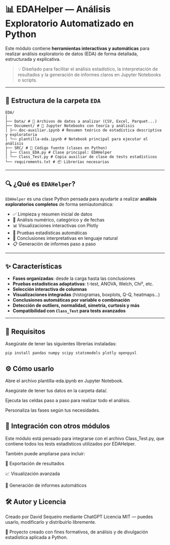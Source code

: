 # 📊 EDAHelper — Análisis Exploratorio Automatizado en Python

Este módulo contiene **herramientas interactivas y automáticas** para realizar análisis exploratorio de datos (EDA) de forma detallada, estructurada y explicativa.

> 💡 Diseñado para facilitar el análisis estadístico, la interpretación de resultados y la generación de informes claros en Jupyter Notebooks o scripts.

---

## 📁 Estructura de la carpeta `EDA`

```
EDA/
│
├── Data/ # 📂 Archivos de datos a analizar (CSV, Excel, Parquet...)
├── Document/ # 📓 Jupyter Notebooks con teoría y análisis
│ ├── doc-auxiliar.ipynb # Resumen teórico de estadística descriptiva y exploratoria
│ └── plantilla-eda.ipynb # Notebook principal para ejecutar el análisis
├── SRC/ # 🧠 Código fuente (clases en Python)
│ ├── Class_EDA.py # Clase principal: EDAHelper
│ └── Class_Test.py # Copia auxiliar de clase de tests estadísticos
└── requirements.txt # 📦 Librerías necesarias
```

---

## 🔍 ¿Qué es `EDAHelper`?

`EDAHelper` es una clase Python pensada para ayudarte a realizar **análisis exploratorios completos** de forma semiautomática:

- ✅ Limpieza y resumen inicial de datos
- 🔢 Análisis numérico, categórico y de fechas
- 📊 Visualizaciones interactivas con Plotly
- 🧪 Pruebas estadísticas automáticas
- 🧠 Conclusiones interpretativas en lenguaje natural
- 📋 Generación de informes paso a paso

---

## ✨ Características

- **Fases organizadas**: desde la carga hasta las conclusiones
- **Pruebas estadísticas adaptativas**: t-test, ANOVA, Welch, Chi², etc.
- **Selección interactiva de columnas**
- **Visualizaciones integradas** (histogramas, boxplots, Q-Q, heatmaps…)
- **Conclusiones automáticas por variable o combinación**
- **Detección de outliers, normalidad, simetría, curtosis y más**
- **Compatibilidad con `Class_Test` para tests avanzados**

---

## 🧪 Requisitos

Asegúrate de tener las siguientes librerías instaladas:

```batch
pip install pandas numpy scipy statsmodels plotly openpyxl
```

## ⚙️ Cómo usarlo

Abre el archivo plantilla-eda.ipynb en Jupyter Notebook.

Asegúrate de tener tus datos en la carpeta data/.

Ejecuta las celdas paso a paso para realizar todo el análisis.

Personaliza las fases según tus necesidades.

## 🧩 Integración con otros módulos

Este módulo está pensado para integrarse con el archivo Class_Test.py, que contiene todos los tests estadísticos utilizados por EDAHelper.

También puede ampliarse para incluir:

📁 Exportación de resultados

📈 Visualización avanzada

💬 Generación de informes automáticos

## 🛠️ Autor y Licencia

Creado por David Sequeiro mediante ChatGPT
Licencia MIT — puedes usarlo, modificarlo y distribuirlo libremente.

🙌 Proyecto creado con fines formativos, de análisis y de divulgación estadística aplicada a Python.
